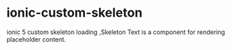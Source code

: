 # ionic-custom-skeleton
ionic 5 custom skeleton  loading ,Skeleton Text is a component for rendering placeholder content. 
